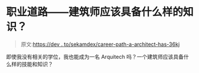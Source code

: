 # 职业道路——建筑师应该具备什么样的知识？

> 原文:[https://dev . to/sekamdex/career-path-a-architect-has-36kj](https://dev.to/sekamdex/career-path-what-kind-of-knowledge-should-an-architect-have-36kj)

即使我没有相关的学位，我也能成为一名 Arquitech 吗？一个建筑师应该具备什么样的技能和知识？